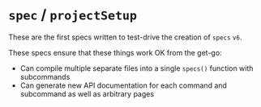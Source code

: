 # `spec` / `projectSetup`

These are the first specs written to test-drive the creation of `specs` `v6`.

These specs ensure that these things work OK from the get-go:

- Can compile multiple separate files into a single `specs()` function with subcommands
- Can generate new API documentation for each command and subcommand as well as arbitrary pages
